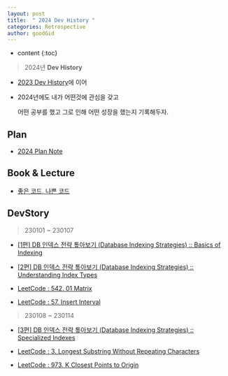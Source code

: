```yaml
---
layout: post
title:  " 2024 Dev History "
categories: Retrospective
author: goodGid
---
```

* content
{:toc}

> 2024년 **Dev History**

* [2023 Dev History]({{site.url}}/2023-Retrospective)에 이어

* 2024년에도 내가 어떤것에 관심을 갖고

  어떤 공부를 했고 그로 인해 어떤 성장을 했는지 기록해두자.


## Plan

* [2024 Plan Note](https://gist.github.com/goodGid/4af05baf38573fc1b605f40b55469a9d)

<script src="https://gist.github.com/goodGid/4af05baf38573fc1b605f40b55469a9d.js"></script>

## Book & Lecture

* [좋은 코드, 나쁜 코드](https://shorturl.at/bovyC)



## DevStory

> 230101 ~ 230107

* [[1편] DB 인덱스 전략 톺아보기 (Database Indexing Strategies) :: Basics of Indexing]({{site.url}}/Tech-Database-Indexing-Strategies-1)

* [[2편] DB 인덱스 전략 톺아보기 (Database Indexing Strategies) :: Understanding Index Types]({{site.url}}/Tech-Database-Indexing-Strategies-2)

* [LeetCode : 542. 01 Matrix]({{site.url}}/LeetCode-01-Matrix/#1-code-24-01-07)

* [LeetCode : 57. Insert Interval]({{site.url}}//#1-code-24-01-07)

> 230108 ~ 230114

* [[3편] DB 인덱스 전략 톺아보기 (Database Indexing Strategies) :: Specialized Indexes]({{site.url}}/Tech-Database-Indexing-Strategies-3)

* [LeetCode : 3. Longest Substring Without Repeating Characters]({{site.url}}/LeetCode-Longest-Substring-Without-Repeating-Characters/#1-code-24-01-13-x)

* [LeetCode : 973. K Closest Points to Origin]({{site.url}}/LeetCode-K-Closest-Points-to-Origin/#1-code-24-01-14)